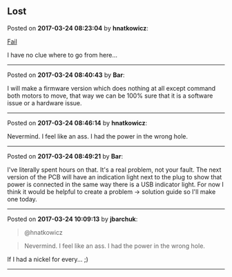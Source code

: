 ## Lost
Posted on **2017-03-24 08:23:04** by **hnatkowicz**:

[Fail](//muut.com/u/maslowcnc/s3/:maslowcnc:rAGR:fail.jpg.jpg) 



I have no clue where to go from here...

---

Posted on **2017-03-24 08:40:43** by **Bar**:

I will make a firmware version which does nothing at all except command both motors to move, that way we can be 100% sure that it is a software issue or a hardware issue.

---

Posted on **2017-03-24 08:46:14** by **hnatkowicz**:

Nevermind. I feel like an ass. I had the power in the wrong hole.

---

Posted on **2017-03-24 08:49:21** by **Bar**:

I've literally spent hours on that. It's a real problem, not your fault. The next version of the PCB will have an indication light next to the plug to show that power is connected in the same way there is a USB indicator light. For now I think it would be helpful to create a problem -> solution guide so I'll make one today.

---

Posted on **2017-03-24 10:09:13** by **jbarchuk**:

> @hnatkowicz

> Nevermind. I feel like an ass. I had the power in the wrong hole.

If I had a nickel for every... ;)

---

